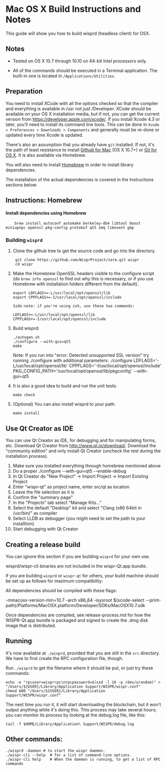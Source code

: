 Mac OS X Build Instructions and Notes
====================================
This guide will show you how to build wisprd (headless client) for OSX.

Notes
-----

* Tested on OS X 10.7 through 10.10 on 64-bit Intel processors only.

* All of the commands should be executed in a Terminal application. The
built-in one is located in `/Applications/Utilities`.

Preparation
-----------

You need to install XCode with all the options checked so that the compiler
and everything is available in /usr not just /Developer. XCode should be
available on your OS X installation media, but if not, you can get the
current version from https://developer.apple.com/xcode/. If you install
Xcode 4.3 or later, you'll need to install its command line tools. This can
be done in `Xcode > Preferences > Downloads > Components` and generally must
be re-done or updated every time Xcode is updated.

There's also an assumption that you already have `git` installed. If
not, it's the path of least resistance to install [Github for Mac](https://mac.github.com/)
(OS X 10.7+) or
[Git for OS X](https://code.google.com/p/git-osx-installer/). It is also
available via Homebrew.

You will also need to install [Homebrew](http://brew.sh) in order to install library
dependencies.

The installation of the actual dependencies is covered in the Instructions
sections below.

Instructions: Homebrew
----------------------

#### Install dependencies using Homebrew

        brew install autoconf automake berkeley-db4 libtool boost miniupnpc openssl pkg-config protobuf qt5 zmq libevent gmp

### Building `wisprd`

1. Clone the github tree to get the source code and go into the directory.

        git clone https://github.com/WisprProject/core.git wispr
        cd wispr

2.  Make the Homebrew OpenSSL headers visible to the configure script  (do ```brew info openssl``` to find out why this is necessary, or if you use Homebrew with installation folders different from the default).

        export LDFLAGS+=-L/usr/local/opt/openssl/lib
        export CPPFLAGS+=-I/usr/local/opt/openssl/include

        Side-note: if you're using zsh, use these two commands:

        LDFLAGS+=-L/usr/local/opt/openssl/lib
        CPPFLAGS+=-I/usr/local/opt/openssl/include

3.  Build wisprd:

        ./autogen.sh
        ./configure --with-gui=qt5
        make

    Note: If you run into "error: Detected unsupported SSL version"
    try running ./configure with additional parameters:
    ./configure LDFLAGS='-L/usr/local/opt/openssl/lib' CPPFLAGS='-I/usr/local/opt/openssl/include' PKG_CONFIG_PATH='/usr/local/opt/openssl/lib/pkgconfig' --with-gui=qt5

4.  It is also a good idea to build and run the unit tests:

        make check

5.  (Optional) You can also install wisprd to your path:

        make install

Use Qt Creator as IDE
------------------------
You can use Qt Creator as IDE, for debugging and for manipulating forms, etc.
Download Qt Creator from http://www.qt.io/download/. Download the "community edition" and only install Qt Creator (uncheck the rest during the installation process).

1. Make sure you installed everything through homebrew mentioned above
2. Do a proper ./configure --with-gui=qt5 --enable-debug
3. In Qt Creator do "New Project" -> Import Project -> Import Existing Project
4. Enter "wispr-qt" as project name, enter src/qt as location
5. Leave the file selection as it is
6. Confirm the "summary page"
7. In the "Projects" tab select "Manage Kits..."
8. Select the default "Desktop" kit and select "Clang (x86 64bit in /usr/bin)" as compiler
9. Select LLDB as debugger (you might need to set the path to your installtion)
10. Start debugging with Qt Creator

Creating a release build
------------------------
You can ignore this section if you are building `wisprd` for your own use.

wisprd/wispr-cli binaries are not included in the wispr-Qt.app bundle.

If you are building `wisprd` or `wispr-qt` for others, your build machine should be set up
as follows for maximum compatibility:

All dependencies should be compiled with these flags:

 -mmacosx-version-min=10.7
 -arch x86_64
 -isysroot $(xcode-select --print-path)/Platforms/MacOSX.platform/Developer/SDKs/MacOSX10.7.sdk

Once dependencies are compiled, see release-process.md for how the WISPR-Qt.app
bundle is packaged and signed to create the .dmg disk image that is distributed.

Running
-------

It's now available at `./wisprd`, provided that you are still in the `src`
directory. We have to first create the RPC configuration file, though.

Run `./wisprd` to get the filename where it should be put, or just try these
commands:

    echo -e "rpcuser=wisprrpc\nrpcpassword=$(xxd -l 16 -p /dev/urandom)" > "/Users/${USER}/Library/Application Support/WISPR/wispr.conf"
    chmod 600 "/Users/${USER}/Library/Application Support/WISPR/wispr.conf"

The next time you run it, it will start downloading the blockchain, but it won't
output anything while it's doing this. This process may take several hours;
you can monitor its process by looking at the debug.log file, like this:

    tail -f $HOME/Library/Application\ Support/WISPR/debug.log

Other commands:
-------

    ./wisprd -daemon # to start the wispr daemon.
    ./wispr-cli --help  # for a list of command-line options.
    ./wispr-cli help    # When the daemon is running, to get a list of RPC commands
